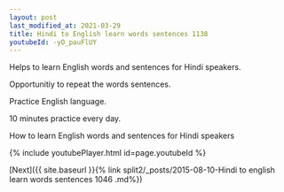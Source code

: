 ```yaml
---
layout: post
last_modified_at: 2021-03-29
title: Hindi to English learn words sentences 1138 
youtubeId: -yO_pauFlUY
---
```

 
 
Helps to learn English words and sentences for Hindi speakers.

Opportunitiy to repeat the words sentences. 

Practice English language. 
 
10 minutes practice every day. 
 
How to learn English words and sentences for Hindi speakers 
 
{% include youtubePlayer.html id=page.youtubeId %}
 
 
[Next]({{ site.baseurl }}{% link  split2/_posts/2015-08-10-Hindi to english learn words sentences 1046 .md%})
 
